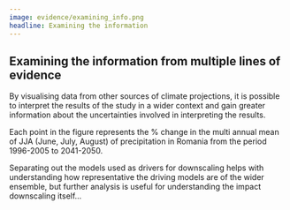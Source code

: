 ```yaml
---
image: evidence/examining_info.png
headline: Examining the information
---
```


## Examining the information from multiple lines of evidence​

By visualising data from other sources of climate projections, it is possible to interpret the results of the study in a wider context and gain greater information about the uncertainties involved in interpreting the results.​

Each point in the figure represents the % change in the multi annual mean of JJA (June, July, August) of precipitation in Romania from the period 1996-2005 to 2041-2050.​

Separating out the models used as drivers for downscaling helps with understanding how representative the driving models are of the wider ensemble, but further analysis is useful for understanding the impact downscaling itself…

